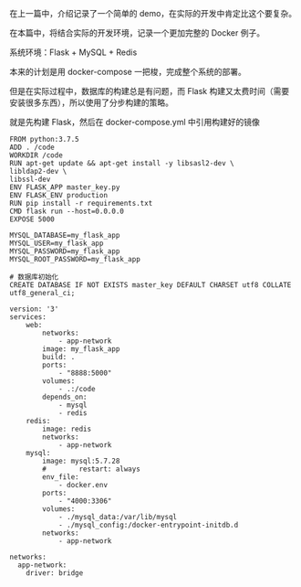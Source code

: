 在上一篇中，介绍记录了一个简单的 demo，在实际的开发中肯定比这个要复杂。

在本篇中，将结合实际的开发环境，记录一个更加完整的 Docker 例子。

系统环境：Flask + MySQL + Redis

本来的计划是用 docker-compose 一把梭，完成整个系统的部署。

但是在实际过程中，数据库的构建总是有问题，而 Flask 构建又太费时间（需要安装很多东西），所以使用了分步构建的策略。

就是先构建 Flask，然后在 docker-compose.yml 中引用构建好的镜像

```
FROM python:3.7.5
ADD . /code
WORKDIR /code
RUN apt-get update && apt-get install -y libsasl2-dev \
libldap2-dev \
libssl-dev
ENV FLASK_APP master_key.py
ENV FLASK_ENV production
RUN pip install -r requirements.txt
CMD flask run --host=0.0.0.0
EXPOSE 5000
```
```
MYSQL_DATABASE=my_flask_app
MYSQL_USER=my_flask_app
MYSQL_PASSWORD=my_flask_app
MYSQL_ROOT_PASSWORD=my_flask_app
```

```
# 数据库初始化
CREATE DATABASE IF NOT EXISTS master_key DEFAULT CHARSET utf8 COLLATE utf8_general_ci;
```


```
version: '3'
services:
    web:
        networks:
            - app-network
        image: my_flask_app
        build: .
        ports:
            - "8888:5000"
        volumes:
            - .:/code
        depends_on:
            - mysql
            - redis
    redis:
        image: redis
        networks:
            - app-network
    mysql:
        image: mysql:5.7.28
        #        restart: always
        env_file:
            - docker.env
        ports:
            - "4000:3306"
        volumes:
            - ./mysql_data:/var/lib/mysql
            - ./mysql_config:/docker-entrypoint-initdb.d
        networks:
            - app-network

networks:
  app-network:
    driver: bridge
```


